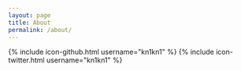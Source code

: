 ```yaml
---
layout: page
title: About
permalink: /about/
---
```


{% include icon-github.html username="kn1kn1" %}
{% include icon-twitter.html username="kn1kn1" %}
